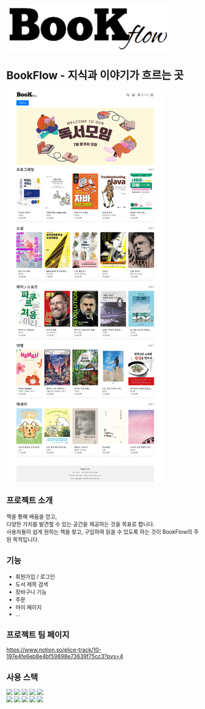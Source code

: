 ![로고](src/views/public/bookflow.png)

# BookFlow - 지식과 이야기가 흐르는 곳

![alt text](image.png)

## 프로젝트 소개
책을 통해 배움을 얻고,  
다양한 가치를 발견할 수 있는 공간을 제공하는 것을 목표로 합니다.  
사용자들이 쉽게 원하는 책을 찾고, 구입하여 읽을 수 있도록 하는 것이 BookFlow의 주된 목적입니다. 

## 기능
- 회원가입 / 로그인
- 도서 제목 검색
- 장바구니 기능
- 주문
- 마이 페이지
- ...

## 프로젝트 팀 페이지
https://www.notion.so/elice-track/10-197e4fe6eb8e4bf59898e73639f75cc3?pvs=4

## 사용 스택
<div>
    <img src="https://img.shields.io/badge/React-#61DAFB?style=for-the-badge&logo=React&logoColor=white">
    <img src="https://img.shields.io/badge/html5-#E34F26?style=for-the-badge&logo=html5&logoColor=white">  
    <img src="https://img.shields.io/badge/javascript-#F7DF1E?style=for-the-badge&logo=javascript&logoColor=white">  
    <img src="https://img.shields.io/badge/css3-#1572B6?style=for-the-badge&logo=css3&logoColor=white">    
    <img src="https://img.shields.io/badge/chakraui-#319795?style=for-the-badge&logo=chakraui&logoColor=white">    
</div>
<div>
    <img src="https://img.shields.io/badge/springboot-#6DB33F?style=for-the-badge&logo=springboot&logoColor=white">
    <img src="https://img.shields.io/badge/openjdk-#000000?style=for-the-badge&logo=openjdk&logoColor=white">
    <img src="https://img.shields.io/badge/mysql-#4479A1?style=for-the-badge&logo=mysql&logoColor=white">
    <img src="https://img.shields.io/badge/gradle-#02303A?style=for-the-badge&logo=gradle&logoColor=white">
    <img src="https://img.shields.io/badge/gitlab-#FC6D26?style=for-the-badge&logo=gitlab&logoColor=white">
</div>

